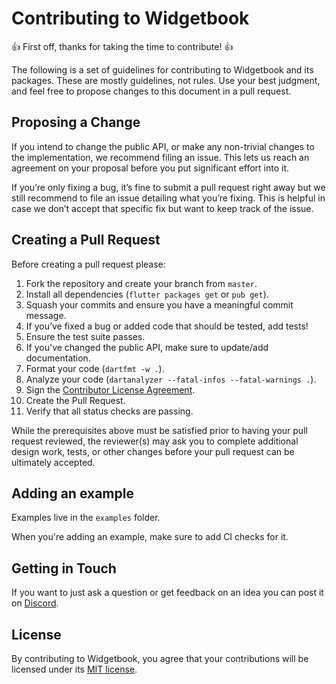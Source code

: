 # Contributing to Widgetbook

👍 First off, thanks for taking the time to contribute! 👍

The following is a set of guidelines for contributing to Widgetbook and its packages.
These are mostly guidelines, not rules. Use your best judgment,
and feel free to propose changes to this document in a pull request.

## Proposing a Change

If you intend to change the public API, or make any non-trivial changes
to the implementation, we recommend filing an issue.
This lets us reach an agreement on your proposal before you put significant
effort into it.

If you’re only fixing a bug, it’s fine to submit a pull request right away
but we still recommend to file an issue detailing what you’re fixing.
This is helpful in case we don’t accept that specific fix but want to keep
track of the issue.

## Creating a Pull Request

Before creating a pull request please:

1. Fork the repository and create your branch from `master`.
1. Install all dependencies (`flutter packages get` or `pub get`).
1. Squash your commits and ensure you have a meaningful commit message.
1. If you’ve fixed a bug or added code that should be tested, add tests!
1. Ensure the test suite passes.
1. If you've changed the public API, make sure to update/add documentation.
1. Format your code (`dartfmt -w .`).
1. Analyze your code (`dartanalyzer --fatal-infos --fatal-warnings .`).
1. Sign the [Contributor License Agreement](https://docs.google.com/forms/d/e/1FAIpQLScuRfjUzENsLsmQgqZlGLxMKbFi7zuXoPARyXytoyQrq7ntUw/viewform).
1. Create the Pull Request.
1. Verify that all status checks are passing.

While the prerequisites above must be satisfied prior to having your
pull request reviewed, the reviewer(s) may ask you to complete additional
design work, tests, or other changes before your pull request can be ultimately
accepted.

## Adding an example

Examples live in the `examples` folder.

When you're adding an example, make sure to add CI checks for it.

## Getting in Touch

If you want to just ask a question or get feedback on an idea you can post it
on [Discord](https://discord.gg/zT4AMStAJA).

## License

By contributing to Widgetbook, you agree that your contributions will be licensed
under its [MIT license](LICENSE).

